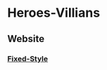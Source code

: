 # Heroes-Villians

## Website

### [Fixed-Style](https://calumdixon.github.io/Heroes-Villains/index.html)

